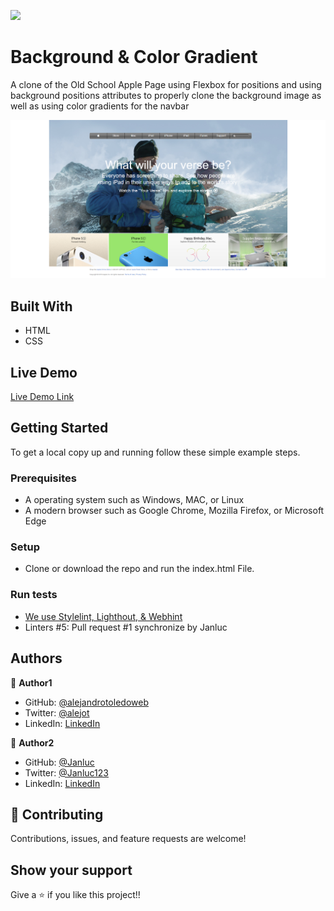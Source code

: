 ![](https://img.shields.io/badge/Microverse-blueviolet)

# Background & Color Gradient

A clone of the Old School Apple Page using Flexbox for positions and using background positions attributes to properly clone the background image as well as using color gradients for the navbar



![screenshot](./app_screenshot.png)


## Built With

- HTML
- CSS

## Live Demo

[Live Demo Link](https://rawcdn.githack.com/Janluc/apple-clone/2dfa14cbdbf929fa420ee78dafa00d7904d059bb/index.html)


## Getting Started


To get a local copy up and running follow these simple example steps.

### Prerequisites

- A operating system such as Windows, MAC, or Linux
- A modern browser such as Google Chrome, Mozilla Firefox, or Microsoft Edge

### Setup
- Clone or download the repo and run the index.html File.

### Run tests
- [We use Stylelint, Lighthout, & Webhint](https://github.com/Janluc/apple-clone/pull/1/checks)
- Linters #5: Pull request #1 synchronize by Janluc


## Authors

👤 **Author1**

- GitHub: [@alejandrotoledoweb](https://github.com/alejandrotoledoweb)
- Twitter: [@alejot](https://twitter.com/alejot)
- LinkedIn: [LinkedIn](https://www.linkedin.com/in/alejandro-toledo-3b444b109/)

👤 **Author2**

- GitHub: [@Janluc](https://github.com/Janluc)
- Twitter: [@Janluc123](https://twitter.com/Janluc123)
- LinkedIn: [LinkedIn](https://www.linkedin.com/in/janluc-saneaux-91707a1b4/)

## 🤝 Contributing

Contributions, issues, and feature requests are welcome!

## Show your support

Give a ⭐️ if you like this project!!
